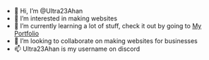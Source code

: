 - 👋 Hi, I’m @Ultra23Ahan
- 👀 I’m interested in making websites
- 🌱 I’m currently learning a lot of stuff, check it out by going to [My Portfolio](https://)
- 💞️ I’m looking to collaborate on making websites for businesses
- 📫 Ultra23Ahan is my username on discord

